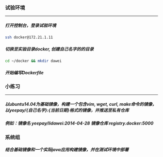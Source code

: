 ### 试验环境
------------------------------------------------------------------------------------------
##### 打开控制台，登录试验环境
```bash
ssh docker@172.21.1.11
```

##### 切换至实验目录docker, 创建自己名字的的目录
```bash
cd ~/docker && mkdir dawei
```

##### 开始编写Dockerfile



### 小练习
------------------------------------------------------------------------------------------
##### 以ubuntu14.04为基础镜像，构建一个包含vim, wget, curl, make命令的镜像，以yeepay/{自己名字}:{当前日期}格式的镜像，并推送至私有仓库
##### 例如：镜像名 yeepay/lidawei:2014-04-28  镜像仓库 registry.docker:5000

### 系统组
##### 结合基础镜像和一个实际java应用构建镜像，并在测试环境中部署
